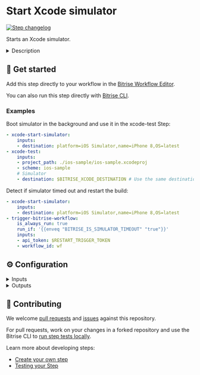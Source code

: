 # Start Xcode simulator

[![Step changelog](https://shields.io/github/v/release/bitrise-steplib/bitrise-step-xcode-start-simulator?include_prereleases&label=changelog&color=blueviolet)](https://github.com/bitrise-steplib/bitrise-step-xcode-start-simulator/releases)

Starts an Xcode simulator.


<details>
<summary>Description</summary>

Starts an Xcode simulator.

</details>

## 🧩 Get started

Add this step directly to your workflow in the [Bitrise Workflow Editor](https://devcenter.bitrise.io/steps-and-workflows/steps-and-workflows-index/).

You can also run this step directly with [Bitrise CLI](https://github.com/bitrise-io/bitrise).

### Examples

Boot simulator in the background and use it in the xcode-test Step:
```yaml
- xcode-start-simulator:
    inputs:
    - destination: platform=iOS Simulator,name=iPhone 8,OS=latest
- xcode-test:
    inputs:
    - project_path: ./ios-sample/ios-sample.xcodeproj
    - scheme: ios-sample
    # Simulator
    - destination: $BITRISE_XCODE_DESTINATION # Use the same destination as the xcode-start-simulator Step
```

Detect if simulator timed out and restart the build:
```yaml
- xcode-start-simulator:
    inputs:
    - destination: platform=iOS Simulator,name=iPhone 8,OS=latest
- trigger-bitrise-workflow:
    is_always_run: true
    run_if: '{{enveq "BITRISE_IS_SIMULATOR_TIMEOUT" "true"}}'
    inputs:
    - api_token: $RESTART_TRIGGER_TOKEN
    - workflow_id: wf
```

## ⚙️ Configuration

<details>
<summary>Inputs</summary>

| Key | Description | Flags | Default |
| --- | --- | --- | --- |
| `destination` | Destination specifier describes the simulator device to be started.  The input value uses the same format as xcodebuild's `-destination` option. | required | `platform=iOS Simulator,name=iPhone 8 Plus,OS=latest` |
| `erase` | If enabled, will erase a simulator's contents and settings. | required | `no` |
| `wait_for_boot` | If set, will wait simulator boot to complete.  Setting to `yes` makes possible to detect hangs or timeouts when booting simulator. If a timeout occurs, the `BITRISE_IS_SIMULATOR_TIMEOUT` output will be set to true.  Using `no` (the default) enables to boot the Simulator parallel to other Steps. | required | `no` |
| `verbose_log` | If this input is set, the Step will print additional logs for debugging. | required | `no` |
| `wait_for_boot_timeout` | Maximum allowed time for simulator boot (in seconds)  "Wait for simulator to boot" (`wait_for_boot`) must be set to `yes`. | required | `90` |
</details>

<details>
<summary>Outputs</summary>

| Environment Variable | Description |
| --- | --- |
| `BITRISE_IS_SIMULATOR_TIMEOUT` | Set to true/false based on starting Xcode Simulator failed with an unrecoverable error.  |
| `BITRISE_XCODE_DESTINATION` | Device destination specifier  The destination specifer provided in the `destination` Input, so it can be used in other Steps too. |
</details>

## 🙋 Contributing

We welcome [pull requests](https://github.com/bitrise-steplib/bitrise-step-xcode-start-simulator/pulls) and [issues](https://github.com/bitrise-steplib/bitrise-step-xcode-start-simulator/issues) against this repository.

For pull requests, work on your changes in a forked repository and use the Bitrise CLI to [run step tests locally](https://devcenter.bitrise.io/bitrise-cli/run-your-first-build/).

Learn more about developing steps:

- [Create your own step](https://devcenter.bitrise.io/contributors/create-your-own-step/)
- [Testing your Step](https://devcenter.bitrise.io/contributors/testing-and-versioning-your-steps/)
